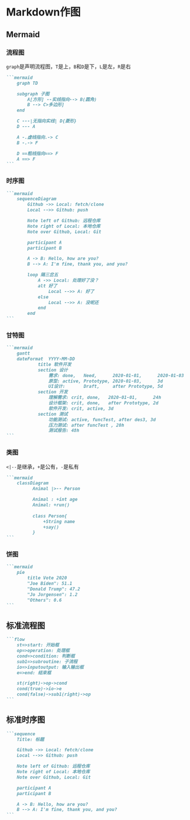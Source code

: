 # Markdown作图

## Mermaid

### 流程图

`graph`是声明流程图，`T`是上，`B`和`D`是下，`L`是左，`R`是右

~~~markdown
```mermaid
    graph TD

    subgraph 子图
        A[方形] --实线指向--> B(圆角)
        B --> C>多边形]
    end

    C ---|无指向实线| D{菱形}
    D --- A

    A -.虚线指向.-> C
    B -.-> F

    D ==粗线指向==> F
    A ==> F
```
~~~

### 时序图

~~~markdown
```mermaid
    sequenceDiagram
        Github ->> Local: fetch/clone
        Local -->> Github: push

        Note left of Github: 远程仓库
        Note right of Local: 本地仓库
        Note over Github, Local: Git

        participant A
        participant B

        A -> B: Hello, how are you?
        B --> A: I'm fine, thank you, and you?

        loop 隔三岔五
            A ->> Local: 处理好了没？
            alt 好了
                Local -->> A: 好了
            else
                Local -->> A: 没呢还
            end
        end
```
~~~

### 甘特图

~~~markdown
```mermaid
    gantt
    dateFormat  YYYY-MM-DD
            title 软件开发
            section 设计
                需求: done,   Need,      2020-01-01,      2020-01-03
                原型: active, Prototype, 2020-01-03,      3d
                UI设计:       Draft,     after Prototype, 5d
            section 开发
                理解需求: crit, done,   2020-01-01,      24h
                设计框架: crit, done,   after Prototype, 2d
                软件开发: crit, active, 3d
            section 测试
                功能测试: active, funcTest, after des3, 3d
                压力测试: after funcTest , 20h
                测试报告: 48h
```
~~~

### 类图

`<|--`是继承，`+`是公有，`-`是私有

~~~markdown
```mermaid
    classDiagram
          Animal |>-- Person

          Animal : +int age
          Animal: +run()
    
          class Person{
              +String name
              +say()
          }
```
~~~

### 饼图

~~~markdown
```mermaid
    pie
        title Vote 2020
        "Joe Biden": 51.1
        "Donald Trump": 47.2
        "Jo Jorgensen": 1.2
        "Others": 0.6
```
~~~

## 标准流程图

~~~markdown
```flow
    st=>start: 开始框
    op=>operation: 处理框
    cond=>condition: 判断框
    sub1=>subroutine: 子流程
    io=>inputoutput: 输入输出框
    e=>end: 结束框

    st(right)->op->cond
    cond(true)->io->e
    cond(false)->sub1(right)->op
```
~~~

## 标准时序图

~~~markdown
```sequence
	Title: 标题

    Github ->> Local: fetch/clone
    Local -->> Github: push

    Note left of Github: 远程仓库
    Note right of Local: 本地仓库
    Note over Github, Local: Git

    participant A
    participant B

    A -> B: Hello, how are you?
    B --> A: I'm fine, thank you, and you?
```
~~~

